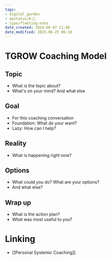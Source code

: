 ```yaml
---
tags: 
- digital_garden
- epstatus/0-🌰
- type/fleeting-note
date_created: 2024-06-07 21:08
date_modified: 2025-06-25 06:10
---
```

# TGROW Coaching Model

## Topic

+ What is the topic about?
+ What's on your mind? And what else

## Goal

+ For this coaching conversation
+ Foundation: What do your want? 
+ Lazy: How can I help?

## Reality

+ What is happening right now?

## Options

+ What could you do? What are your options? 
+ And what else?

## Wrap up

+ What is the action plan?
+ What was most useful to you?

# Linking

+ [[Personal Systemic Coaching]]

